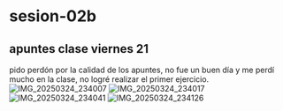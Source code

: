 # sesion-02b
## apuntes clase viernes 21

pido perdón por la calidad de los apuntes, no fue un buen día y me perdí mucho en la clase, no logré realizar el primer ejercicio.![IMG_20250324_234007](https://github.com/user-attachments/assets/6155ffbf-ecb9-415a-b09c-66bf27bb3a9c)
![IMG_20250324_234017](https://github.com/user-attachments/assets/a7f44c2d-db09-498b-817d-70d0d439041b)
![IMG_20250324_234041](https://github.com/user-attachments/assets/06788320-bfe8-4f49-bd9f-8c56ba91580e)
![IMG_20250324_234126](https://github.com/user-attachments/assets/abd141b5-90cb-4574-9393-7946959bfcc6)
